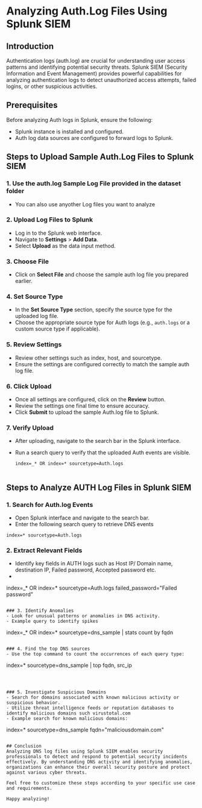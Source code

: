 # Analyzing Auth.Log Files Using Splunk SIEM

## Introduction
Authentication logs (auth.log) are crucial for understanding user access patterns and identifying potential security threats. Splunk SIEM (Security Information and Event Management) provides powerful capabilities for analyzing authentication logs to detect unauthorized access attempts, failed logins, or other suspicious activities.

## Prerequisites
Before analyzing Auth logs in Splunk, ensure the following:
- Splunk instance is installed and configured.
- Auth log data sources are configured to forward logs to Splunk.

## Steps to Upload Sample Auth.Log Files to Splunk SIEM

### 1. Use the auth.log Sample Log File provided in the dataset folder 
- You can also use anyother Log files you want to analyze

### 2. Upload Log Files to Splunk
- Log in to the Splunk web interface.
- Navigate to **Settings** > **Add Data**.
- Select **Upload** as the data input method.

### 3. Choose File
- Click on **Select File** and choose the sample auth log file you prepared earlier.

### 4. Set Source Type
- In the **Set Source Type** section, specify the source type for the uploaded log file.
- Choose the appropriate source type for Auth logs (e.g., `auth.logs` or a custom source type if applicable).

### 5. Review Settings
- Review other settings such as index, host, and sourcetype.
- Ensure the settings are configured correctly to match the sample auth log file.

### 6. Click Upload
- Once all settings are configured, click on the **Review** button.
- Review the settings one final time to ensure accuracy.
- Click **Submit** to upload the sample Auth.log file to Splunk.

### 7. Verify Upload
- After uploading, navigate to the search bar in the Splunk interface.
- Run a search query to verify that the uploaded Auth events are visible.
  
  ```spl
  index=_* OR index=* sourcetype=Auth.logs


## Steps to Analyze AUTH Log Files in Splunk SIEM

### 1. Search for Auth.log Events   
- Open Splunk interface and navigate to the search bar.   
- Enter the following search query to retrieve DNS events   
```
index=* sourcetype=Auth.logs
```

### 2. Extract Relevant Fields
- Identify key fields in AUTH logs such as Host IP/ Domain name, destination IP, Failed password, Accepted password etc.
- 
index=_* OR index=* sourcetype=Auth.logs failed_password="Failed password"
```

### 3. Identify Anomalies
- Look for unusual patterns or anomalies in DNS activity.
- Example query to identify spikes
```
index=_* OR index=* sourcetype=dns_sample  | stats count by fqdn
```

### 4. Find the top DNS sources
- Use the top command to count the occurrences of each query type:   
```
index=* sourcetype=dns_sample | top fqdn, src_ip
```



### 5. Investigate Suspicious Domains
- Search for domains associated with known malicious activity or suspicious behavior.
- Utilize threat intelligence feeds or reputation databases to identify malicious domains such virustotal.com
- Example search for known malicious domains:
```
index=* sourcetype=dns_sample fqdn="maliciousdomain.com"
```

## Conclusion
Analyzing DNS log files using Splunk SIEM enables security professionals to detect and respond to potential security incidents effectively. By understanding DNS activity and identifying anomalies, organizations can enhance their overall security posture and protect against various cyber threats.

Feel free to customize these steps according to your specific use case and requirements. 

Happy analyzing!



